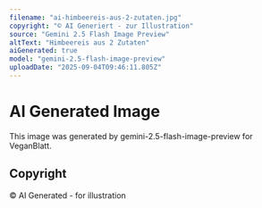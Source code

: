 ```yaml
---
filename: "ai-himbeereis-aus-2-zutaten.jpg"
copyright: "© AI Generiert - zur Illustration"
source: "Gemini 2.5 Flash Image Preview"
altText: "Himbeereis aus 2 Zutaten"
aiGenerated: true
model: "gemini-2.5-flash-image-preview"
uploadDate: "2025-09-04T09:46:11.805Z"
---
```


# AI Generated Image

This image was generated by gemini-2.5-flash-image-preview for VeganBlatt.

## Copyright
© AI Generated - for illustration
